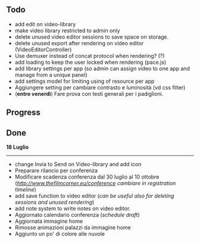 ## Todo

- add edit on video-library
- make video library restricted to admin only
- delete unused video editor sessions to save space on storage.
- delete unused export after rendering on video editor (VideoEditorController)
- Use demuxer instead of concat protocol when rendering? (?)
- add loading to keep the user locked when rendering (pace.js)
- add library settings per app (so admin can assign video to one app and manage from a unique panel)
- add settings model for limiting using of resource per app
- Aggiungere setting per cambiare contrasto e luminosità (vd css filter)
- (__entro venerdì__) Fare prova con testi generali per i padiglioni.


## Progress


## Done

**18 Luglio**
___

- change Invia to Send on Video-library and add icon
- Preparare rilancio per conferenza
- Modificare scadenza conferenza dal 30 luglio al 10 ottobre (_http://www.thefilmcorner.eu/conference cambiare in registration timeline_)
- add save function to video editor (_can be useful also for deleting sessions and unused rendering_)
- add note system to write notes on video editor.
- Aggiornato calendario conferenza (_schedule draft_)
- Aggiornata immagine home
- Rimosse animazioni palazzi da immagine home
- Aggiunto un po' di colore alle nuvole
